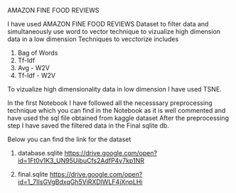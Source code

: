 AMAZON FINE FOOD REVIEWS

I have used AMAZON FINE FOOD REVIEWS Dataset to filter data and simultaneously use word to vector technique to vizualize high dimension data in a low dimension
Techniques to vecctorize includes 
1) Bag of Words
2) Tf-Idf
3) Avg - W2V
4) Tf-Idf - W2V

To vizualize high dimensionality data in low dimension I have used TSNE.

In the first Notebook I have followed all the necesssary preprocessing technique which you can find in the Notebook as it is well commented and have used the sql file obtained from kaggle dataset
After the preprocessing step I have saved the filtered data in the Final sqlite db.

Below you can find the link for the dataset

1) database.sqlite
https://drive.google.com/open?id=1Ft0v1K3_UN95UibuCfs2AdfP4v7kp1NR

2) final.sqlite
https://drive.google.com/open?id=1_7IIsGVgBdxqGh5ViRXDlWLF4jXnpLHi

